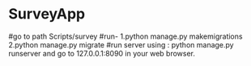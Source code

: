 # SurveyApp
#go to path Scripts/survey
#run- 1.python manage.py makemigrations 2.python manage.py migrate
#run server using : python manage.py runserver and go to 127.0.0.1:8090 in your web browser.
